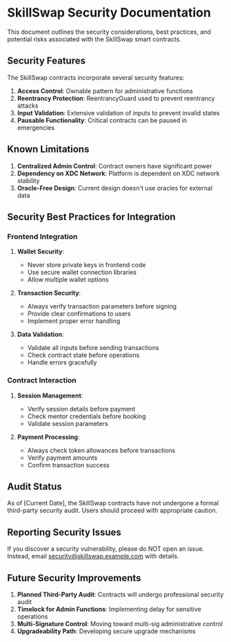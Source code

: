 # SkillSwap Security Documentation

This document outlines the security considerations, best practices, and potential risks associated with the SkillSwap smart contracts.

## Security Features

The SkillSwap contracts incorporate several security features:

1. **Access Control**: Ownable pattern for administrative functions
2. **Reentrancy Protection**: ReentrancyGuard used to prevent reentrancy attacks
3. **Input Validation**: Extensive validation of inputs to prevent invalid states
4. **Pausable Functionality**: Critical contracts can be paused in emergencies

## Known Limitations

1. **Centralized Admin Control**: Contract owners have significant power
2. **Dependency on XDC Network**: Platform is dependent on XDC network stability
3. **Oracle-Free Design**: Current design doesn't use oracles for external data

## Security Best Practices for Integration

### Frontend Integration

1. **Wallet Security**:
   - Never store private keys in frontend code
   - Use secure wallet connection libraries
   - Allow multiple wallet options

2. **Transaction Security**:
   - Always verify transaction parameters before signing
   - Provide clear confirmations to users
   - Implement proper error handling

3. **Data Validation**:
   - Validate all inputs before sending transactions
   - Check contract state before operations
   - Handle errors gracefully

### Contract Interaction

1. **Session Management**:
   - Verify session details before payment
   - Check mentor credentials before booking
   - Validate session parameters

2. **Payment Processing**:
   - Always check token allowances before transactions
   - Verify payment amounts
   - Confirm transaction success

## Audit Status

As of [Current Date], the SkillSwap contracts have not undergone a formal third-party security audit. Users should proceed with appropriate caution.

## Reporting Security Issues

If you discover a security vulnerability, please do NOT open an issue. Instead, email security@skillswap.example.com with details.

## Future Security Improvements

1. **Planned Third-Party Audit**: Contracts will undergo professional security audit
2. **Timelock for Admin Functions**: Implementing delay for sensitive operations
3. **Multi-Signature Control**: Moving toward multi-sig administrative control
4. **Upgradeability Path**: Developing secure upgrade mechanisms 